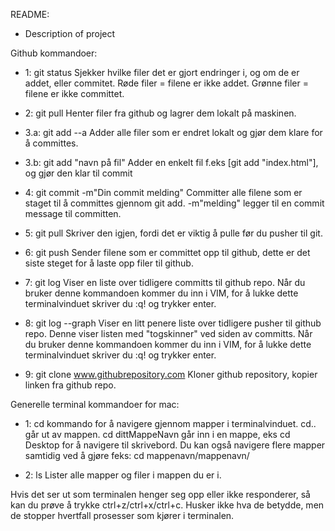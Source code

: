 README:

* Description of project


Github kommandoer:

- 1: git status
        Sjekker hvilke filer det er gjort endringer i, og om de er addet, eller commitet. 
        Røde filer = filene er ikke addet. 
        Grønne filer = filene er ikke committet.

- 2: git pull
        Henter filer fra github og lagrer dem lokalt på maskinen.

- 3.a: git add --a
        Adder alle filer som er endret lokalt og gjør dem klare for å committes.

- 3.b: git add "navn på fil"
        Adder en enkelt fil f.eks [git add "index.html"], og gjør den klar til commit

- 4: git commit -m"Din commit melding"
        Committer alle filene som er staget til å committes gjennom git add.
        -m"melding" legger til en commit message til committen.

- 5: git pull
        Skriver den igjen, fordi det er viktig å pulle før du pusher til git.

- 6: git push
        Sender filene som er committet opp til github, dette er det siste steget for å laste opp filer til github.

- 7: git log
        Viser en liste over tidligere committs til github repo.
        Når du bruker denne kommandoen kommer du inn i VIM, for å lukke dette terminalvinduet skriver du :q! og trykker enter.

- 8: git log --graph
        Viser en litt penere liste over tidligere pusher til github repo.
        Denne viser listen med "togskinner" ved siden av committs.
        Når du bruker denne kommandoen kommer du inn i VIM, for å lukke dette terminalvinduet skriver du :q! og trykker enter.

- 9: git clone www.githubrepository.com
        Kloner github repository, kopier linken fra github repo.

Generelle terminal kommandoer for mac:

- 1: cd 
        kommando for å navigere gjennom mapper i terminalvinduet.
        cd.. går ut av mappen.
        cd dittMappeNavn går inn i en mappe, eks cd Desktop for å navigere til skrivebord.
        Du kan også navigere flere mapper samtidig ved å gjøre feks: cd mappenavn/mappenavn/

- 2: ls
        Lister alle mapper og filer i mappen du er i.

Hvis det ser ut som terminalen henger seg opp eller ikke responderer, så kan du prøve å trykke ctrl+z/ctrl+x/ctrl+c.
Husker ikke hva de betydde, men de stopper hvertfall prosesser som kjører i terminalen.

